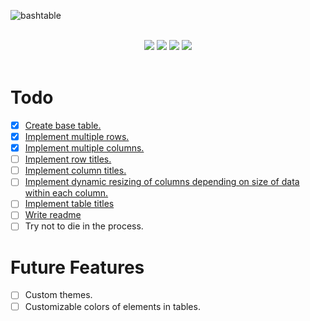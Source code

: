 ![bashtable](https://user-images.githubusercontent.com/42397332/162611617-8835e233-3c59-4f8e-9846-c6c4e2add4ae.png)

<div align="center">
	<br>
	<img src="https://img.shields.io/github/workflow/status/raccter/bashtable/Upload%20Python%20Package?label=Package%20Status&style=for-the-badge&logo=python&logoColor=white">
	<img src="https://img.shields.io/github/v/tag/raccter/bashtable?style=for-the-badge">
	<img src="https://img.shields.io/github/release-date/raccter/bashtable?style=for-the-badge">
	<img src="https://img.shields.io/github/commit-activity/w/raccter/bashtable?style=for-the-badge">
	<br><br>
</div>

# Todo
- [x] [Create base table.](https://github.com/raccter/bashtable/issues/1)
- [x] [Implement multiple rows.](https://github.com/raccter/bashtable/issues/2)
- [x] [Implement multiple columns.](https://github.com/raccter/bashtable/issues/3)
- [ ] [Implement row titles.](https://github.com/raccter/bashtable/issues/4)
- [ ] [Implement column titles.](https://github.com/raccter/bashtable/issues/5)
- [ ] [Implement dynamic resizing of columns depending on size of data within each column.](https://github.com/raccter/bashtable/issues/6)
- [ ] [Implement table titles](https://github.com/raccter/bashtable/issues/7)
- [ ] [Write readme](https://github.com/raccter/bashtable/issues/10)
- [ ] Try not to die in the process.

# Future Features
- [ ] Custom themes.
- [ ] Customizable colors of elements in tables.
